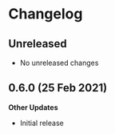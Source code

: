 # Changelog

## Unreleased

- No unreleased changes

## 0.6.0 (25 Feb 2021)

**Other Updates**
- Initial release
